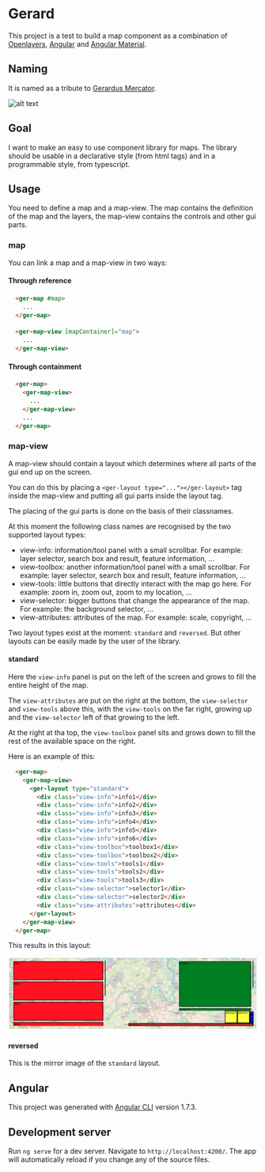 # Gerard

This project is a test to build a map component as a combination of [Openlayers](https://openlayers.org/), [Angular](https://angular.io/) and [Angular Material](https://material.angular.io/).

## Naming

It is named as a tribute to [Gerardus Mercator](https://en.wikipedia.org/wiki/Gerardus_Mercator).

![alt text](https://upload.wikimedia.org/wikipedia/commons/thumb/f/f7/Mercator.jpg/250px-Mercator.jpg "Gerardus Mercator")

## Goal

I want to make an easy to use component library for maps. The library should be usable in a declarative style (from html tags) and in a programmable style, from typescript.

## Usage

You need to define a map and a map-view. The map contains the definition of the map and the layers, the map-view contains the controls and other gui parts.

### map

You can link a map and a map-view in two ways:

#### Through reference

```html
  <ger-map #map>
    ...
  </ger-map>

  <ger-map-view [mapContainer]="map">
    ...
  </ger-map-view>
```

#### Through containment

```html
  <ger-map>
    <ger-map-view>
      ...
    </ger-map-view>
    ...
  </ger-map>
```

### map-view

A map-view should contain a layout which determines where all parts of the gui end up on the screen.

You can do this by placing a `<ger-layout type="..."></ger-layout>` tag inside the map-view and putting all gui parts inside the layout tag.

The placing of the gui parts is done on the basis of their classnames.

At this moment the following class names are recognised by the two supported layout types:

* view-info: information/tool panel with a small scrollbar. For example: layer selector, search box and result, feature information, ...
* view-toolbox: another information/tool panel with a small scrollbar. For example: layer selector, search box and result, feature information, ...
* view-tools: little buttons that directly interact with the map go here. For example: zoom in, zoom out, zoom to my location, ...
* view-selector: bigger buttons that change the appearance of the map. For example: the background selector, ...
* view-attributes: attributes of the map. For example: scale, copyright, ...

Two layout types exist at the moment: `standard` and `reversed`. But other layouts can be easily made by the user of the library.

#### standard

Here the `view-info` panel is put on the left of the screen and grows to fill the entire height of the map.

The `view-attributes` are put on the right at the bottom, the `view-selector` and `view-tools` above this, with the `view-tools` on the far right, growing up and the `view-selector` left of that growing to the left.

At the right at tha top, the `view-toolbox` panel sits and grows down to fill the rest of the available space on the right.

Here is an example of this:

```html
  <ger-map>
    <ger-map-view>
      <ger-layout type="standard">
        <div class="view-info">info1</div>
        <div class="view-info">info2</div>
        <div class="view-info">info3</div>
        <div class="view-info">info4</div>
        <div class="view-info">info5</div>
        <div class="view-info">info6</div>
        <div class="view-toolbox">toolbox1</div>
        <div class="view-toolbox">toolbox2</div>
        <div class="view-tools">tools1</div>
        <div class="view-tools">tools2</div>
        <div class="view-tools">tools3</div>
        <div class="view-selector">selector1</div>
        <div class="view-selector">selector2</div>
        <div class="view-attributes">attributes</div>
      </ger-layout>
    </ger-map-view>
  </ger-map>
```

This results in this layout:

![alt text](docs/images/layout-standard.png "Standard layout")

#### reversed

This is the mirror image of the `standard` layout.

## Angular

This project was generated with [Angular CLI](https://github.com/angular/angular-cli) version 1.7.3.

## Development server

Run `ng serve` for a dev server. Navigate to `http://localhost:4200/`. The app will automatically reload if you change any of the source files.

